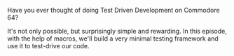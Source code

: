 Have you ever thought of doing Test Driven Development on Commodore 64?

It's not only possible, but surprisingly simple and rewarding. In this episode, with the help of macros, we'll build a very minimal testing framework and use it to test-drive our code.